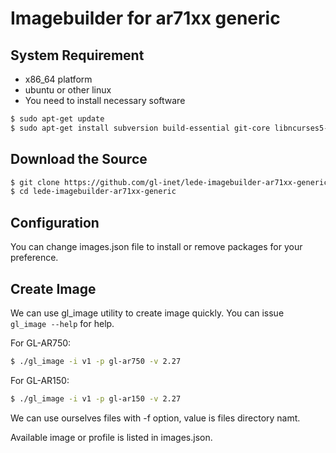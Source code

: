 # Imagebuilder for ar71xx generic  

## System Requirement  

- x86_64 platform  
- ubuntu or other linux  
- You need to install necessary software  

```bash  
$ sudo apt-get update
$ sudo apt-get install subversion build-essential git-core libncurses5-dev zlib1g-dev gawk flex quilt libssl-dev xsltproc libxml-parser-perl mercurial bzr ecj cvs unzip git wget
```  

## Download the Source  

```bash  
$ git clone https://github.com/gl-inet/lede-imagebuilder-ar71xx-generic.git
$ cd lede-imagebuilder-ar71xx-generic
```  

## Configuration  

You can change images.json file to install or remove packages for your  
preference.  

## Create Image  

We can use gl_image utility to create image quickly. You can issue  
`gl_image --help` for help.  

For GL-AR750:  
```bash  
$ ./gl_image -i v1 -p gl-ar750 -v 2.27
```  

For GL-AR150:  
```bash  
$ ./gl_image -i v1 -p gl-ar150 -v 2.27
```  

We can use ourselves files with -f option, value is files directory namt.  

Available image or profile is listed in images.json.  


